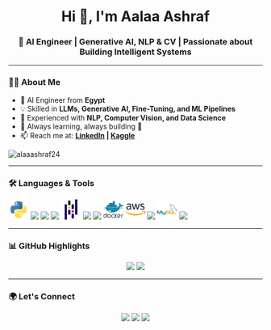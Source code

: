 <h1 align="center">Hi 👋, I'm Aalaa Ashraf</h1>
<h3 align="center">🚀 AI Engineer | Generative AI, NLP & CV | Passionate about Building Intelligent Systems</h3>

---

### 👨‍💻 About Me
- 🎯 AI Engineer from **Egypt**
- 💡 Skilled in **LLMs, Generative AI, Fine-Tuning, and ML Pipelines**
- 🧩 Experienced with **NLP, Computer Vision, and Data Science**
- 🌱 Always learning, always building 🚀
- 📫 Reach me at: **[LinkedIn](https://www.linkedin.com/in/alaa-ashraf-) | [Kaggle](https://www.kaggle.com/alaaashraf24)**

<p align="left"> 
  <img src="https://komarev.com/ghpvc/?username=alaaashraf24&label=Profile%20Views&color=0e75b6&style=flat" alt="alaaashraf24" /> 
</p>

---

### 🛠️ Languages & Tools
<p>
<img src="https://raw.githubusercontent.com/devicons/devicon/master/icons/python/python-original.svg" width="40"/> 
<img src="https://www.vectorlogo.zone/logos/pytorch/pytorch-icon.svg" width="40"/> 
<img src="https://www.vectorlogo.zone/logos/tensorflow/tensorflow-icon.svg" width="40"/> 
<img src="https://upload.wikimedia.org/wikipedia/commons/0/05/Scikit_learn_logo_small.svg" width="40"/> 
<img src="https://raw.githubusercontent.com/devicons/devicon/master/icons/pandas/pandas-original.svg" width="40"/> 
<img src="https://seaborn.pydata.org/_images/logo-mark-lightbg.svg" width="40"/> 
<img src="https://www.vectorlogo.zone/logos/opencv/opencv-icon.svg" width="40"/> 
<img src="https://raw.githubusercontent.com/devicons/devicon/master/icons/docker/docker-original-wordmark.svg" width="40"/> 
<img src="https://raw.githubusercontent.com/devicons/devicon/master/icons/amazonwebservices/amazonwebservices-original-wordmark.svg" width="40"/> 
<img src="https://www.vectorlogo.zone/logos/apache_hadoop/apache_hadoop-icon.svg" width="40"/> 
<img src="https://raw.githubusercontent.com/devicons/devicon/master/icons/mysql/mysql-original-wordmark.svg" width="40"/> 
<img src="https://www.svgrepo.com/show/303229/microsoft-sql-server-logo.svg" width="40"/>
</p>

---

### 📊 GitHub Highlights
<p align="center">
  <img src="https://github-readme-stats.vercel.app/api?username=alaaashraf24&show_icons=true&hide_rank=true&theme=tokyonight" height="160"/>
  <img src="https://github-readme-stats.vercel.app/api/top-langs?username=alaaashraf24&layout=compact&theme=tokyonight" height="160"/>
</p>

---

### 🌍 Let's Connect
<p align="center">
  <a href="https://linkedin.com/in/alaa-ashraf-" target="_blank"><img src="https://img.shields.io/badge/-LinkedIn-blue?logo=Linkedin&logoColor=white&style=flat"/></a>
  <a href="https://kaggle.com/alaaashraf24" target="_blank"><img src="https://img.shields.io/badge/-Kaggle-20BEFF?logo=Kaggle&logoColor=white&style=flat"/></a>
  <a href="mailto:aalaa.ashraf242@gmail.com"><img src="https://img.shields.io/badge/-Email-D14836?logo=Gmail&logoColor=white&style=flat"/></a>
</p>
